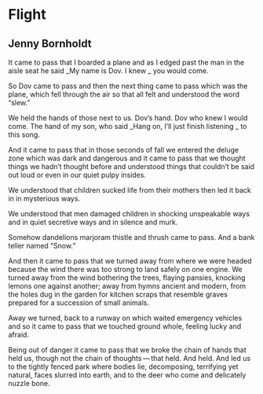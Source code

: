 # Flight
## Jenny Bornholdt
It came to pass
that I boarded a plane
and as I edged past the man
in the aisle seat he said
 _My name is Dov. I knew
_
you would come.

So Dov came to pass
and then the next thing
came to pass which was
the plane, which fell through the air
so that all felt and understood
the word “slew.”

We held the hands of those
next to us. Dov’s hand. Dov
who knew I would come.
The hand of my son, who said
 _Hang on, I’ll just finish listening
_
to this song.

And it came to pass
that in those seconds of fall
we entered the deluge zone
which was dark and dangerous
and it came to pass
that we thought things
we hadn’t thought before
and understood things
that couldn’t be said out
loud or even in our quiet
pulpy insides.

We understood
that children sucked life
from their mothers
then led it back in
in mysterious ways.

We understood
that men damaged children
in shocking unspeakable
ways and in quiet
secretive ways and in silence
and murk.

Somehow
dandelions marjoram
thistle and thrush
came to pass.
And a bank teller
named “Snow.”

And then it came to pass
that we turned away
from where we were headed
because the wind there
was too strong
to land safely on one engine.
We turned away
from the wind bothering the trees,
flaying pansies, knocking lemons
one against another;
away from hymns ancient and
modern, from the holes
dug in the garden for kitchen scraps
that resemble graves
prepared for a succession
of small animals.

Away we turned, back
to a runway on which waited
emergency vehicles
and so it came to pass
that we touched ground
whole, feeling lucky
and afraid.

Being out of danger
it came to pass
that we broke the chain of hands
that held us, though not the chain
of thoughts — that held.
And held. And led us
to the tightly fenced park
where bodies lie, decomposing,
terrifying yet natural,
faces slurred into earth,
and to the deer who come
and delicately nuzzle bone.
